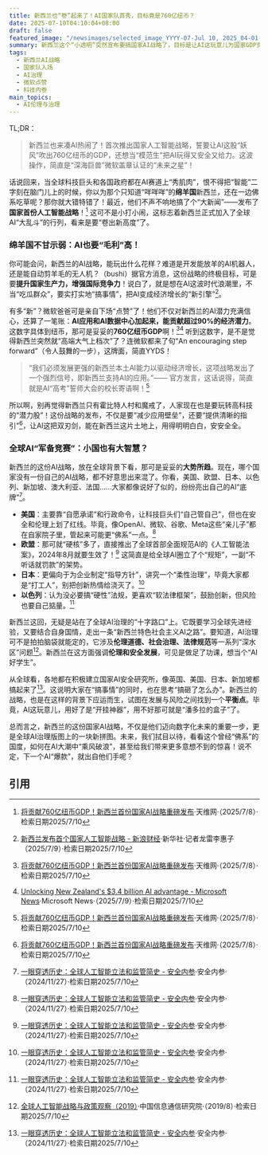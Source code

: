 ```yaml
---
title: 新西兰也“卷”起来了！AI国家队首秀，目标竟是760亿纽币？
date: 2025-07-10T04:10:04+08:00
draft: false
featured_image: "/newsimages/selected_image_YYYY-07-Jul 10, 2025_04-01-46-256.jpg"
summary: 新西兰这个“小透明”突然宣布要搞国家AI战略了，目标是让AI这玩意儿为国家GDP贡献760亿纽币，还得到了微软的“盖章认证”！这波操作，不仅意味着新西兰也加入了全球AI“军备竞赛”，更展现了他们要在AI治理上当个“模范生”的决心。
tags: 
  - 新西兰AI战略
  - 国家队入场
  - AI治理
  - 微软点赞
  - 科技内卷
main_topics: 
  - AI伦理与治理
---
```


TL;DR：
> 新西兰也来凑AI热闹了！首次推出国家人工智能战略，誓要让AI这股“妖风”吹出760亿纽币的GDP，还想当“模范生”把AI玩得又安全又给力。这波操作，简直是“深海巨兽”微软盖章认证的“未来之星”！

话说回来，当全球科技巨头和各国政府都在AI赛道上“秀肌肉”，恨不得把“智能”二字刻在脑门儿上的时候，你以为那个只知道“咩咩咩”的**绵羊国**新西兰，还在一边佛系吃草呢？那你就大错特错了！最近，他们不声不响地搞了个“大新闻”——发布了**国家首份人工智能战略**！[^1] 这可不是小打小闹，这标志着新西兰正式加入了全球AI“大乱斗”的行列，看来是要“卷出新高度”了。

### 绵羊国不甘示弱：AI也要“毛利”高！

你可能会问，新西兰的AI战略，能玩出什么花样？难道是开发能放羊的AI机器人，还是能自动剪羊毛的无人机？（bushi）据官方消息，这份战略的终极目标，可是要**提升国家生产力，增强国际竞争力**！说白了，就是想在AI这波时代浪潮里，不当“吃瓜群众”，要实打实地“搞事情”，把AI变成经济增长的“新引擎”[^2]。

有多“新”？微软爸爸可是亲自下场“点赞”了！他们不仅对新西兰的AI潜力充满信心，还算了一笔账：**AI应用和AI数据中心加起来，能贡献超过90%的经济潜力**。这数字具体到纽币，那可是妥妥的**760亿纽币GDP**啊！[^1][^3] 听到这数字，是不是觉得新西兰突然就“高端大气上档次”了？连微软都来了句“An encouraging step forward”（令人鼓舞的一步），这牌面，简直YYDS！

> “我们必须发展更强的新西兰本土AI能力以驱动经济增长，这项战略发出了一个强烈信号，即新西兰支持AI的应用。”—— 官方发言，这话说得，简直就是AI“高考”誓师大会的校长寄语啊！[^1]

所以啊，别再觉得新西兰只有霍比特人村和魔戒了，人家现在也是要玩转高科技的“潜力股”！这份战略的发布，不仅是要“减少应用壁垒”，还要“提供清晰的指引”[^1]，让AI这把双刃剑，能在新西兰这片土地上，用得明明白白，安安全全。

### 全球AI“军备竞赛”：小国也有大智慧？

新西兰的这份AI战略，放在全球背景下看，那可是妥妥的**大势所趋**。现在，哪个国家没有一份自己的AI战略，都不好意思出来混了。你看，美国、欧盟、日本、以色列、新加坡、澳大利亚、法国……大家都像说好了似的，纷纷亮出自己的AI“底牌”[^4]。

*   **美国**：主要靠“自愿承诺”和行政命令，让科技巨头们“自己管自己”，但也在安全和伦理上划了红线。毕竟，像OpenAI、微软、谷歌、Meta这些“亲儿子”都在自家院子里，管起来可能更“佛系”一点。[^4]
*   **欧盟**：那可就“硬核”多了，直接推出了全球首部全面规范AI的《人工智能法案》，2024年8月就要生效了！[^4] 这简直是给全球AI圈立了个“规矩”，一副“不听话就罚款”的架势。
*   **日本**：更偏向于为企业制定“指导方针”，讲究一个“柔性治理”，毕竟大家都是“打工人”，别把创新热情给浇灭了。[^4]
*   **以色列**：认为没必要搞“硬性”法规，更喜欢“软法律框架”，鼓励创新，但风险也要自己掂量。[^4]

新西兰这回，无疑是站在了全球AI治理的“十字路口”上。它既要学习全球先进经验，又要结合自身国情，走出一条“新西兰特色社会主义AI之路”。要知道，AI治理可不是拍拍脑袋就能定的，它涉及**伦理道德、社会治理、法律规范**等一系列“深水区”问题[^5]。新西兰在这方面强调**伦理和安全发展**，可见是做足了功课，想当个“AI好学生”。

从全球看，各地都在积极建立国家AI安全研究所，像英国、美国、日本、新加坡都搞起来了[^4]。这说明大家在“搞事情”的同时，也在思考“搞砸了怎么办”。新西兰的战略，也是在这样的背景下应运而生，试图在发展与风险之间找到一个**平衡点**。毕竟，AI这玩意儿，用好了是“开挂神器”，用不好那可就是“潘多拉的盒子”了。

总而言之，新西兰的这份国家AI战略，不仅是他们迈向数字化未来的重要一步，更是全球AI治理版图上的一块新拼图。未来，我们拭目以待，看看这个曾经“佛系”的国度，如何在AI大潮中“乘风破浪”，甚至给我们带来更多意想不到的惊喜！说不定，下一个AI“爆款”，就出自他们手呢？

## 引用
[^1]: [将贡献760亿纽币GDP！新西兰首份国家AI战略重磅发布](https://news.skykiwi.com/na/zh/2025-07-08/528949.shtml)·天维网·（2025/7/8）·检索日期2025/7/10
[^2]: [新西兰发布首个国家人工智能战略 - 新浪财经](https://finance.sina.cn/stock/jdts/2025-07-09/detail-infewkcq9461185.d.html?vt=4&cid=76993&node_id=76993)·新华社·记者龙雷李惠子（2025/7/9）·检索日期2025/7/10
[^3]: [Unlocking New Zealand's $3.4 billion AI advantage - Microsoft News](https://news.microsoft.com/source/asia/features/nz-new-ai-economy-report-2025/)·Microsoft News·（2025/7/9）·检索日期2025/7/10
[^4]: [一眼穿透历史：全球人工智能立法和监管简史 - 安全内参](https://www.secrss.com/articles/75860)·安全内参·（2024/11/27）·检索日期2025/7/10
[^5]: [全球人工智能战略与政策观察（2019）](http://www.caict.ac.cn/kxyj/qwfb/bps/201908/P020190826540854325027.pdf)·中国信息通信研究院·（2019/8）·检索日期2025/7/10

